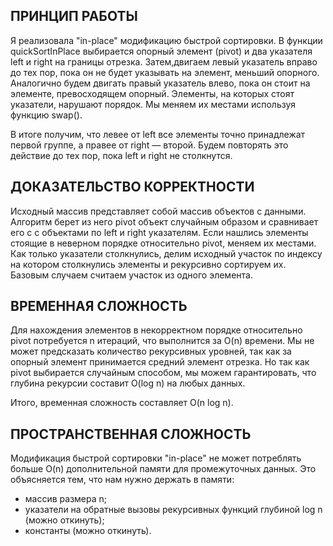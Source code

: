 ## ПРИНЦИП РАБОТЫ

Я реализовала "in-place" модификацию быстрой сортировки. В функции quickSortInPlace выбирается опорный элемент (pivot) и два указателя left и right на границы отрезка. Затем,двигаем левый указатель вправо до тех пор, пока он не будет указывать на элемент, меньший опорного. Аналогично будем двигать правый указатель влево, пока он стоит на элементе, превосходящем опорный. Элементы, на которых стоят указатели, нарушают порядок. Мы меняем их местами используя функцию swap().

В итоге получим, что левее от left все элементы точно принадлежат первой группе, а правее от right — второй. Будем повторять это действие до тех пор, пока left и right не столкнутся.

## ДОКАЗАТЕЛЬСТВО КОРРЕКТНОСТИ

Исходный массив представляет собой массив объектов с данными. Алгоритм берет из него pivot объект случайным образом и сравнивает его с с объектами по left и right указателям. Если нашлись элементы стоящие в неверном порядке относительно pivot, меняем их местами. Как только указатели столкнулись, делим исходный участок по индексу на котором столкнулись элементы и рекурсивно сортируем их. Базовым случаем считаем участок из одного элемента.

## ВРЕМЕННАЯ СЛОЖНОСТЬ

Для нахождения элементов в некорректном порядке относительно pivot потребуется n итераций, что выполнится за O(n) времени. Мы не может предсказать количество рекурсивных уровней, так как за опорный элемент принимается средний элемент отрезка. Но так как pivot выбирается случайным способом, мы можем гарантировать, что глубина рекурсии составит O(log n) на любых данных.

Итого, временная сложность составляет O(n log n).

## ПРОСТРАНСТВЕННАЯ СЛОЖНОСТЬ

Модификация быстрой сортировки "in-place" не может потреблять больше O(n) дополнительной памяти для промежуточных данных. Это объясняется тем, что нам нужно держать в памяти:

-   массив размера n;
-   указатели на обратные вызовы рекурсивных функций глубиной log n (можно откинуть);
-   константы (можно откинуть).
